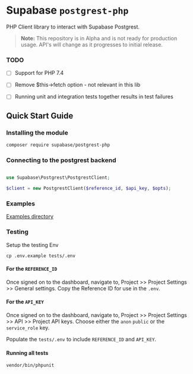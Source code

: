 # Supabase `postgrest-php`

PHP Client library to interact with Supabase Postgrest.

> **Note:** This repository is in Alpha and is not ready for production usage. API's will change as it progresses to initial release.


### TODO

- [ ] Support for PHP 7.4 
- [ ] Remove $this->fetch option - not relevant in this lib 
- [ ] Running unit and integration tests together results in test failures 


## Quick Start Guide

### Installing the module

```bash
composer require supabase/postgrest-php
```

### Connecting to the postgrest backend

```php

use Supabase\Postgrest\PostgrestClient;

$client = new PostgrestClient($reference_id, $api_key, $opts);
```

### Examples

[Examples directory](examples)

### Testing

Setup the testing Env

```
cp .env.example tests/.env
```

#### For the `REFERENCE_ID`
Once signed on to the dashboard, navigate to, Project >> Project Settings >> General settings. Copy the Reference ID for use in the `.env`.

#### For the `API_KEY`
Once signed on to the dashboard, navigate to, Project >> Project Settings >> API >> Project API keys. Choose either the `anon` `public` or the `service_role` key.

Populate the `tests/.env` to include `REFERENCE_ID` and `API_KEY`.

#### Running all tests

```
vendor/bin/phpunit
```
